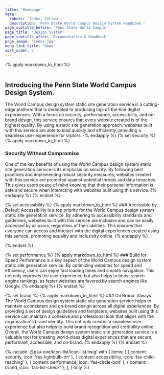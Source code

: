 ```yaml
---
title: 'Homepage'
meta:
  robots: 'index, follow'
  description: 'Penn State World Campus Design System Handbook.'
page_subtitle_before: 'Penn State World Campus'
page_title: 'Design System'
page_subtitle_after: 'Documentation & Handbook'
page_image: 'index.jpg'
menu_link_title: 'Home'
sort_order: 0
---
```

{% apply markdown_to_html %}
  <br>
  <br>

  ## Introducing the Penn State World Campus Design System.

  The World Campus design system static site generation service is a cutting-edge platform that is dedicated to producing top-of-the-line digital experiences. With a focus on security, performance, accessibility, and on-brand design, this service ensures that every website created is of the highest quality. By using a static site generation approach, websites built with this service are able to load quickly and efficiently, providing a seamless user experience for visitors.
{% endapply %}
{% set security %}
  {% apply markdown_to_html %}
  ### Security Without Compromise
  One of the key benefits of using the World Campus design system static site generation service is its emphasis on security. By following best practices and implementing robust security measures, websites created with this service are protected against potential threats and data breaches. This gives users peace of mind knowing that their personal information is safe and secure when interacting with websites built using this service.
  {% endapply %}
{% endset %}

{% set accessibility %}
  {% apply markdown_to_html %}
    ### Accessible by Default
    Accessibility is a top priority for the World Campus design system static site generation service. By adhering to accessibility standards and guidelines, websites built with this service are inclusive and can be easily accessed by all users, regardless of their abilities. This ensures that everyone can access and interact with the digital experiences created using this service, promoting equality and inclusivity online.
  {% endapply %}

{% endset %}

{% set performance %}
  {% apply markdown_to_html %}
    ### Build for Speed
    Performance is a key aspect of the World Campus design system static site generation service. By optimizing websites for speed and efficiency, users can enjoy fast loading times and smooth navigation. This not only improves the user experience but also helps to boost search engine rankings, as faster websites are favored by search engines like Google.
  {% endapply %}
{% endset %}

{% set brand %}
  {% apply markdown_to_html %}
    ### On Brand. Always.
    The World Campus design system static site generation service helps to maintain a consistent and on-brand design across all digital experiences. By providing a set of design guidelines and templates, websites built using this service can maintain a cohesive and professional look that aligns with the organization's brand identity. This not only creates a seamless user experience but also helps to build brand recognition and credibility online. Overall, the World Campus design system static site generation service is a valuable tool for creating world-class digital experiences that are secure, performant, accessible, and on-brand.
  {% endapply %}
{% endset %}

{% include '@psu-ooe/icon-list/icon-list.twig' with {
  items: [
    { content: security, icon: 'fas-lightbulb-on' },
    { content: accessibility, icon: 'fas-child-reaching' },
    { content: performance, icon: 'fas-circle-bolt' },
    { content: brand, icon: 'fas-list-check' },
  ],
} only %}